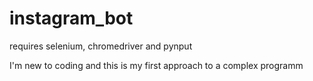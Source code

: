 ﻿# instagram_bot

requires selenium, chromedriver and pynput

I'm new to coding and this is my first approach to a complex programm
